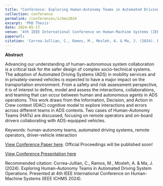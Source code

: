 ```yaml
---
title: "Conference: Exploring Human-Autonomy Teams in Automated Driving System Operations"
collection: conference
permalink: /conferences/ichms2024
excerpt: 'PhD Thesis'
date: 2024-05-17
venue: '4th IEEE International Conference on Human-Machine Systems (IEEE ICHMS 2024)'
paperurl: 
citation: 'Correa-Jullian, C., Ramos, M., Mosleh, A. & Ma, J. (2024). Exploring Human-Autonomy Teams in Automated Driving System Operations. Presented at 4th IEEE International Conference on Human-Machine Systems (IEEE ICHMS 2024).'
---
```

**Abstract**

Advancing our understanding of human-autonomous system collaboration is a critical task for the safer design of complex socio-technical systems. The adoption of Automated Driving Systems (ADS) in mobility services and in privately-owned vehicles is expected to have a major impact on the transportation environment. From a safety and risk assessment perspective, it is of interest to define, model and assess the interactions, collaborations, and teaming that can occur between
human and autonomous agents in ADS operations. This work draws from the Information, Decision, and Action in Crew context (IDAC) cognitive model to explore interactions and errors across different teams in ADS contexts. Two cases of Human-Autonomy Teams (HATs) are discussed, focusing on remote operators and on-board drivers collaborating with ADS-equipped vehicles.

Keywords: human-autonomy teams, automated driving systems, remote operators, driver-vehicle interaction

[View Conference Paper here](https://www.researchgate.net/publication/380783795_Exploring_Human-Autonomy_Teams_in_Automated_Driving_System_Operations). Official Proceedings will be published soon!

[View Conference Presentation here](https://github.com/CamCorreaJullian/CamCorreaJullian.github.io/files/15408381/SessionTrack_Session4_Paper168_CorreaJullian_shared.pdf)


Recommended citation: Correa-Jullian, C., Ramos, M., Mosleh, A. & Ma, J. (2024). Exploring Human-Autonomy Teams in Automated Driving System Operations. Presented at 4th IEEE International Conference on Human-Machine Systems (IEEE ICHMS 2024).
